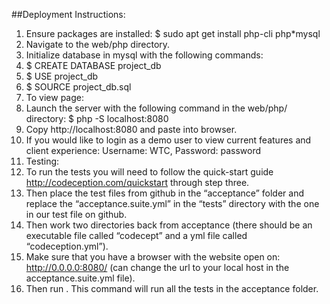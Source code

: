 ##Deployment Instructions:
1. Ensure packages are installed: $ sudo apt get install php-cli php*mysql
2. Navigate to the web/php directory.
3. Initialize database in mysql with the following commands:
  1. $ CREATE DATABASE project_db
  2. $ USE project_db
  3. $ SOURCE project_db.sql
4. To view page:
  1. Launch the server with the following command in the web/php/ directory: $ php -S localhost:8080
  2. Copy http://localhost:8080 and paste into browser.
  3. If you would like to login as a demo user to view current features and client experience: Username: WTC, Password: password
5. Testing:
  1. To run the tests you will need to follow the quick-start guide http://codeception.com/quickstart through step three. 
  2. Then place the test files from github in the “acceptance” folder and replace the “acceptance.suite.yml” in the “tests” directory with the one in our test file on github. 
  3. Then work two directories back from acceptance (there should be an executable file called “codecept” and a yml file called “codeception.yml”). 
  4. Make sure that you have a browser with the website open on: http://0.0.0.0:8080/ (can change the url to your local host in the acceptance.suite.yml file). 
  5. Then run <codecept run acceptance>. This command will run all the tests in the acceptance folder.
